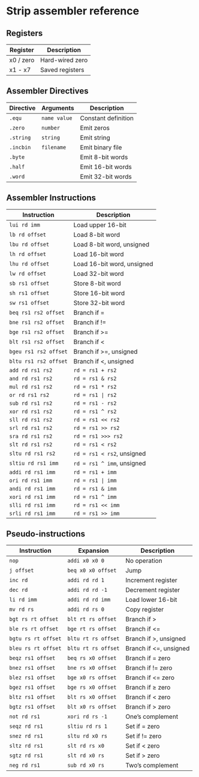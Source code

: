# Strip assembler reference

## Registers

Register  |   Description  
----------|----------------
x0 / zero | Hard-wired zero
x1 - x7   | Saved registers

## Assembler Directives

Directive  | Arguments    | Description
-----------|--------------|--------------------
`.equ`     | `name value` | Constant definition
`.zero`    | `number`     | Emit zeros
`.string`  | `string `    | Emit string
`.incbin`  | `filename`   | Emit binary file
`.byte`    |              | Emit 8-bit words
`.half`    |              | Emit 16-bit words
`.word`    |              | Emit 32-bit words

## Assembler Instructions

Instruction           | Description
----------------------|---------------------------
`lui rd imm`          | Load upper 16-bit
`lb rd offset`        | Load 8-bit word
`lbu rd offset`       | Load 8-bit word, unsigned
`lh rd offset`        | Load 16-bit word
`lhu rd offset`       | Load 16-bit word, unsigned
`lw rd offset`        | Load 32-bit word
`sb rs1 offset`       | Store 8-bit word
`sh rs1 offset`       | Store 16-bit word
`sw rs1 offset`       | Store 32-bit word
`beq rs1 rs2 offset`  | Branch if =
`bne rs1 rs2 offset`  | Branch if !=
`bge rs1 rs2 offset`  | Branch if >=
`blt rs1 rs2 offset`  | Branch if <
`bgeu rs1 rs2 offset` | Branch if >=, unsigned
`bltu rs1 rs2 offset` | Branch if <, unsigned
`add rd rs1 rs2`      | `rd = rs1 + rs2`
`and rd rs1 rs2`      | `rd = rs1 & rs2`
`mul rd rs1 rs2`      | `rd = rs1 * rs2`
`or rd rs1 rs2`       | `rd = rs1 \| rs2`
`sub rd rs1 rs2`      | `rd = rs1 - rs2`
`xor rd rs1 rs2`      | `rd = rs1 ^ rs2`
`sll rd rs1 rs2`      | `rd = rs1 << rs2`
`srl rd rs1 rs2`      | `rd = rs1 >> rs2`
`sra rd rs1 rs2`      | `rd = rs1 >>> rs2`
`slt rd rs1 rs2`      | `rd = rs1 < rs2`
`sltu rd rs1 rs2`     | `rd = rs1 < rs2`, unsigned
`sltiu rd rs1 imm`    | `rd = rs1 ^ imm`, unsigned
`addi rd rs1 imm`     | `rd = rs1 + imm`
`ori rd rs1 imm`      | `rd = rs1 \| imm`
`andi rd rs1 imm`     | `rd = rs1 & imm`
`xori rd rs1 imm`     | `rd = rs1 ^ imm`
`slli rd rs1 imm`     | `rd = rs1 << imm`
`srli rd rs1 imm`     | `rd = rs1 >> imm`

## Pseudo-instructions

Instruction         | Expansion          | Description
--------------------|--------------------|-----------------------
`nop`               | `addi x0 x0 0`     | No operation
`j offset`          | `beq x0 x0 offset` | Jump
`inc rd`            | `addi rd rd 1`     | Increment register
`dec rd`            | `addi rd rd -1`    | Decrement register
`li rd imm`         | `addi rd rd imm`   | Load lower 16-bit
`mv rd rs`          | `addi rd rs 0`     | Copy register
`bgt rs rt offset`  | `blt rt rs offset` | Branch if >
`ble rs rt offset`  | `bge rt rs offset` | Branch if <=
`bgtu rs rt offset` | `bltu rt rs offset`| Branch if >, unsigned
`bleu rs rt offset` | `bltu rt rs offset`| Branch if <=, unsigned
`beqz rs1 offset`   | `beq rs x0 offset` | Branch if = zero
`bnez rs1 offset`   | `bne rs x0 offset` | Branch if != zero
`blez rs1 offset`   | `bge x0 rs offset` | Branch if <= zero
`bgez rs1 offset`   | `bge rs x0 offset` | Branch if ≥ zero
`bltz rs1 offset`   | `blt rs x0 offset` | Branch if < zero
`bgtz rs1 offset`   | `blt x0 rs offset` | Branch if > zero
`not rd rs1`        | `xori rd rs -1`    | One’s complement
`seqz rd rs1`       | `sltiu rd rs 1`    | Set if = zero
`snez rd rs1`       | `sltu rd x0 rs`    | Set if != zero
`sltz rd rs1`       | `slt rd rs x0`     | Set if < zero
`sgtz rd rs1`       | `slt rd x0 rs`     | Set if > zero
`neg rd rs1`        | `sub rd x0 rs`     | Two’s complement